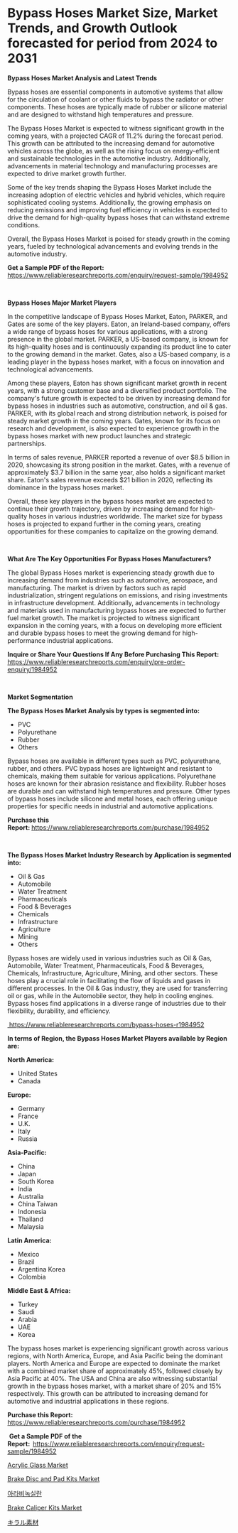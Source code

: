 <p><h1>Bypass Hoses Market Size, Market Trends, and Growth Outlook forecasted for period from 2024 to 2031</h1></p><p><strong>Bypass Hoses Market Analysis and Latest Trends</strong></p>
<p><p>Bypass hoses are essential components in automotive systems that allow for the circulation of coolant or other fluids to bypass the radiator or other components. These hoses are typically made of rubber or silicone material and are designed to withstand high temperatures and pressure.</p><p>The Bypass Hoses Market is expected to witness significant growth in the coming years, with a projected CAGR of 11.2% during the forecast period. This growth can be attributed to the increasing demand for automotive vehicles across the globe, as well as the rising focus on energy-efficient and sustainable technologies in the automotive industry. Additionally, advancements in material technology and manufacturing processes are expected to drive market growth further.</p><p>Some of the key trends shaping the Bypass Hoses Market include the increasing adoption of electric vehicles and hybrid vehicles, which require sophisticated cooling systems. Additionally, the growing emphasis on reducing emissions and improving fuel efficiency in vehicles is expected to drive the demand for high-quality bypass hoses that can withstand extreme conditions.</p><p>Overall, the Bypass Hoses Market is poised for steady growth in the coming years, fueled by technological advancements and evolving trends in the automotive industry.</p></p>
<p><strong>Get a Sample PDF of the Report:&nbsp;</strong> <a href="https://www.reliableresearchreports.com/enquiry/request-sample/1984952">https://www.reliableresearchreports.com/enquiry/request-sample/1984952</a></p>
<p>&nbsp;</p>
<p><strong>Bypass Hoses Major Market Players</strong></p>
<p><p>In the competitive landscape of Bypass Hoses Market, Eaton, PARKER, and Gates are some of the key players. Eaton, an Ireland-based company, offers a wide range of bypass hoses for various applications, with a strong presence in the global market. PARKER, a US-based company, is known for its high-quality hoses and is continuously expanding its product line to cater to the growing demand in the market. Gates, also a US-based company, is a leading player in the bypass hoses market, with a focus on innovation and technological advancements.</p><p>Among these players, Eaton has shown significant market growth in recent years, with a strong customer base and a diversified product portfolio. The company's future growth is expected to be driven by increasing demand for bypass hoses in industries such as automotive, construction, and oil & gas. PARKER, with its global reach and strong distribution network, is poised for steady market growth in the coming years. Gates, known for its focus on research and development, is also expected to experience growth in the bypass hoses market with new product launches and strategic partnerships.</p><p>In terms of sales revenue, PARKER reported a revenue of over $8.5 billion in 2020, showcasing its strong position in the market. Gates, with a revenue of approximately $3.7 billion in the same year, also holds a significant market share. Eaton's sales revenue exceeds $21 billion in 2020, reflecting its dominance in the bypass hoses market.</p><p>Overall, these key players in the bypass hoses market are expected to continue their growth trajectory, driven by increasing demand for high-quality hoses in various industries worldwide. The market size for bypass hoses is projected to expand further in the coming years, creating opportunities for these companies to capitalize on the growing demand.</p></p>
<p>&nbsp;</p>
<p><strong>What Are The Key Opportunities For Bypass Hoses Manufacturers?</strong></p>
<p><p>The global Bypass Hoses market is experiencing steady growth due to increasing demand from industries such as automotive, aerospace, and manufacturing. The market is driven by factors such as rapid industrialization, stringent regulations on emissions, and rising investments in infrastructure development. Additionally, advancements in technology and materials used in manufacturing bypass hoses are expected to further fuel market growth. The market is projected to witness significant expansion in the coming years, with a focus on developing more efficient and durable bypass hoses to meet the growing demand for high-performance industrial applications.</p></p>
<p><strong>Inquire or Share Your Questions If Any Before Purchasing This Report:</strong> <a href="https://www.reliableresearchreports.com/enquiry/pre-order-enquiry/1984952">https://www.reliableresearchreports.com/enquiry/pre-order-enquiry/1984952</a></p>
<p>&nbsp;</p>
<p><strong>Market Segmentation</strong></p>
<p><strong>The Bypass Hoses Market Analysis by types is segmented into:</strong></p>
<p><ul><li>PVC</li><li>Polyurethane</li><li>Rubber</li><li>Others</li></ul></p>
<p><p>Bypass hoses are available in different types such as PVC, polyurethane, rubber, and others. PVC bypass hoses are lightweight and resistant to chemicals, making them suitable for various applications. Polyurethane hoses are known for their abrasion resistance and flexibility. Rubber hoses are durable and can withstand high temperatures and pressure. Other types of bypass hoses include silicone and metal hoses, each offering unique properties for specific needs in industrial and automotive applications.</p></p>
<p><strong>Purchase this Report:&nbsp;</strong><a href="https://www.reliableresearchreports.com/purchase/1984952">https://www.reliableresearchreports.com/purchase/1984952</a></p>
<p>&nbsp;</p>
<p><strong>The Bypass Hoses Market Industry Research by Application is segmented into:</strong></p>
<p><ul><li>Oil & Gas</li><li>Automobile</li><li>Water Treatment</li><li>Pharmaceuticals</li><li>Food & Beverages</li><li>Chemicals</li><li>Infrastructure</li><li>Agriculture</li><li>Mining</li><li>Others</li></ul></p>
<p><p>Bypass hoses are widely used in various industries such as Oil & Gas, Automobile, Water Treatment, Pharmaceuticals, Food & Beverages, Chemicals, Infrastructure, Agriculture, Mining, and other sectors. These hoses play a crucial role in facilitating the flow of liquids and gases in different processes. In the Oil & Gas industry, they are used for transferring oil or gas, while in the Automobile sector, they help in cooling engines. Bypass hoses find applications in a diverse range of industries due to their flexibility, durability, and efficiency.</p></p>
<p><a href="https://www.reliableresearchreports.com/bypass-hoses-r1984952">&nbsp;https://www.reliableresearchreports.com/bypass-hoses-r1984952</a></p>
<p><strong>In terms of Region, the Bypass Hoses Market Players available by Region are:</strong></p>
<p>
    <p> <strong> North America: </strong>
        <ul>
            <li>United States</li>
            <li>Canada</li>
        </ul>
        </p> 
    <p> <strong> Europe: </strong>
        <ul>
            <li>Germany</li>
            <li>France</li>
            <li>U.K.</li>
            <li>Italy</li>
            <li>Russia</li>
        </ul>
        </p> 
    <p> <strong> Asia-Pacific: </strong>
        <ul>
            <li>China</li>
            <li>Japan</li>
            <li>South Korea</li>
            <li>India</li>
            <li>Australia</li>
            <li>China Taiwan</li>
            <li>Indonesia</li>
            <li>Thailand</li>
            <li>Malaysia</li>
        </ul>
        </p> 
    <p> <strong> Latin America: </strong>
        <ul>
            <li>Mexico</li>
            <li>Brazil</li>
            <li>Argentina Korea</li>
            <li>Colombia</li>
        </ul>
        </p> 
    <p> <strong> Middle East & Africa: </strong>
        <ul>
            <li>Turkey</li>
            <li>Saudi</li>
            <li>Arabia</li>
            <li>UAE</li>
            <li>Korea</li>
        </ul>
    </p>
    </p>
<p><p>The bypass hoses market is experiencing significant growth across various regions, with North America, Europe, and Asia Pacific being the dominant players. North America and Europe are expected to dominate the market with a combined market share of approximately 45%, followed closely by Asia Pacific at 40%. The USA and China are also witnessing substantial growth in the bypass hoses market, with a market share of 20% and 15% respectively. This growth can be attributed to increasing demand for automotive and industrial applications in these regions.</p></p>
<p><strong>Purchase this Report: </strong><a href="https://www.reliableresearchreports.com/purchase/1984952">https://www.reliableresearchreports.com/purchase/1984952</a></p>
<p>&nbsp;<strong>Get a Sample PDF of the Report:&nbsp;&nbsp;</strong><a href="https://www.reliableresearchreports.com/enquiry/request-sample/1984952">https://www.reliableresearchreports.com/enquiry/request-sample/1984952</a></p>
<p><strong></strong></p>
<p><p><a href="https://issuu.com/reportprime-2/docs/acrylic-glass-market-size-2030.pptx">Acrylic Glass Market</a></p><p><a href="https://github.com/jj19131/Market-Research-Report-List-2/blob/main/brake-disc-and-pad-kits-market.md">Brake Disc and Pad Kits Market</a></p><p><a href="https://github.com/WilburKihn5676/Market-Research-Report-List-1/blob/main/151669628553.md">아라비녹실란</a></p><p><a href="https://github.com/marloy8/Market-Research-Report-List-4/blob/main/brake-caliper-kits-market.md">Brake Caliper Kits Market</a></p><p><a href="https://github.com/dzy793153605/Market-Research-Report-List-1/blob/main/972800231121.md">キラル素材</a></p></p>